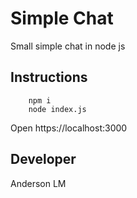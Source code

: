 # Simple Chat
Small simple chat in node js

## Instructions
```
    npm i
    node index.js
```
Open https://localhost:3000

## Developer
Anderson LM

